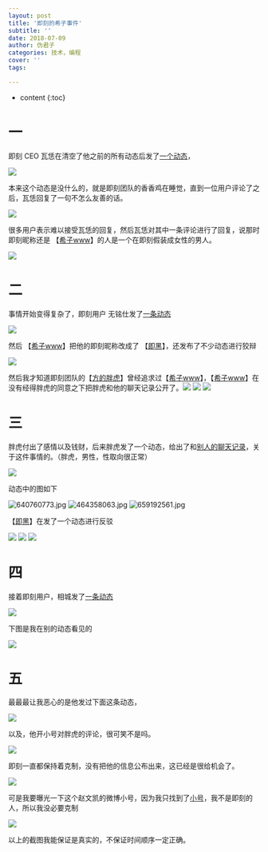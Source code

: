 ```yaml
---
layout: post
title: '即刻的希子事件'
subtitle: ''
date: 2018-07-09
author: 伪君子
categories: 技术，编程
cover: ''
tags: 

---
```


* content
{:toc}


#  一

即刻 CEO 瓦恁在清空了他之前的所有动态后发了[一个动态](https://web.okjike.com/post-detail/5b3f2035af68140012885795/originalPost)，

![](https://upload-images.jianshu.io/upload_images/2989110-d60d1f7d77fa2277.jpg?imageMogr2/auto-orient/strip%7CimageView2/2/w/1240)

本来这个动态是没什么的，就是即刻团队的香香鸡在睡觉，直到一位用户评论了之后，瓦恁回复了一句不怎么友善的话。

![](https://upload-images.jianshu.io/upload_images/2989110-f7f891bf581c3c0c.jpg?imageMogr2/auto-orient/strip%7CimageView2/2/w/1240)

很多用户表示难以接受瓦恁的回复，然后瓦恁对其中一条评论进行了回复，说那时即刻昵称还是 【[希子www](https://web.okjike.com/user/f182bbe3-3054-4856-bfe0-7d356fecc636/)】的人是一个在即刻假装成女性的男人。

![](https://upload-images.jianshu.io/upload_images/2989110-6881fd8c78289936.jpg?imageMogr2/auto-orient/strip%7CimageView2/2/w/1240)

#  二

事情开始变得复杂了，即刻用户 无铭仕发了[一条动态](https://web.okjike.com/post-detail/5b4065d5dee5f100110f34c4/originalPost)

![](https://upload-images.jianshu.io/upload_images/2989110-23c00e4d6fb48ac3.jpg?imageMogr2/auto-orient/strip%7CimageView2/2/w/1240)

然后 【[希子www](https://web.okjike.com/user/f182bbe3-3054-4856-bfe0-7d356fecc636/)】把他的即刻昵称改成了 【[即黑](https://web.okjike.com/user/f182bbe3-3054-4856-bfe0-7d356fecc636/)】，还发布了不少动态进行狡辩

![](https://upload-images.jianshu.io/upload_images/2989110-1df7366585050e1f.jpg?imageMogr2/auto-orient/strip%7CimageView2/2/w/1240)

然后我才知道即刻团队的【[方的胖虎](https://web.okjike.com/user/d25026f2-18ce-48aa-9ea7-c05a25446368/)】曾经追求过【[希子www](https://web.okjike.com/user/f182bbe3-3054-4856-bfe0-7d356fecc636/)】，【[希子www](https://web.okjike.com/user/f182bbe3-3054-4856-bfe0-7d356fecc636/)】在没有经得胖虎的同意之下把胖虎和他的聊天记录公开了。![](https://upload-images.jianshu.io/upload_images/2989110-e19fc491771138f2.jpg?imageMogr2/auto-orient/strip%7CimageView2/2/w/1240)
![](https://upload-images.jianshu.io/upload_images/2989110-2644bc65f308b457.jpg?imageMogr2/auto-orient/strip%7CimageView2/2/w/1240)
![](https://upload-images.jianshu.io/upload_images/2989110-630e5d81160f4e34.jpg?imageMogr2/auto-orient/strip%7CimageView2/2/w/1240)

#  三

胖虎付出了感情以及钱财，后来胖虎发了一个动态，给出了和[别人的聊天记录](https://web.okjike.com/post-detail/5b40de5009f6cb0011373133/originalPost)，关于这件事情的。（胖虎，男性，性取向很正常）

![](https://upload-images.jianshu.io/upload_images/2989110-36d022949cdfdd6b.png?imageMogr2/auto-orient/strip%7CimageView2/2/w/1240)

动态中的图如下

![640760773.jpg](https://upload-images.jianshu.io/upload_images/2989110-9341b9ccf73ab926.jpg?imageMogr2/auto-orient/strip%7CimageView2/2/w/1240)
![464358063.jpg](https://upload-images.jianshu.io/upload_images/2989110-2a17391a21ba0cf4.jpg?imageMogr2/auto-orient/strip%7CimageView2/2/w/1240)
![659192561.jpg](https://upload-images.jianshu.io/upload_images/2989110-5c5bb2e186e03d94.jpg?imageMogr2/auto-orient/strip%7CimageView2/2/w/1240)

【[即黑](https://web.okjike.com/user/f182bbe3-3054-4856-bfe0-7d356fecc636/)】在发了一个动态进行反驳

![](https://upload-images.jianshu.io/upload_images/2989110-772e405ac2de4f6c.jpg?imageMogr2/auto-orient/strip%7CimageView2/2/w/1240)
![](https://upload-images.jianshu.io/upload_images/2989110-2638ffc07c594b86.jpg?imageMogr2/auto-orient/strip%7CimageView2/2/w/1240)
![](https://upload-images.jianshu.io/upload_images/2989110-4ccd880dd09f5203.jpg?imageMogr2/auto-orient/strip%7CimageView2/2/w/1240)

#  四

接着即刻用户，相城发了[一条动态](https://web.okjike.com/post-detail/5b40e81209f6cb0011373171/originalPost)

![](https://upload-images.jianshu.io/upload_images/2989110-f8fd19af0d241c9e.jpg?imageMogr2/auto-orient/strip%7CimageView2/2/w/1240)

下图是我在别的动态看见的

![](https://upload-images.jianshu.io/upload_images/2989110-c695b9491dc0aa98.jpg?imageMogr2/auto-orient/strip%7CimageView2/2/w/1240)

#  五

最最最让我恶心的是他发过下面这条动态，

![](https://upload-images.jianshu.io/upload_images/2989110-921cbf332b040752.jpg?imageMogr2/auto-orient/strip%7CimageView2/2/w/1240)

以及，他开小号对胖虎的评论，很可笑不是吗。

![](https://upload-images.jianshu.io/upload_images/2989110-e9a747984e03d8f2.jpg?imageMogr2/auto-orient/strip%7CimageView2/2/w/1240)

即刻一直都保持着克制，没有把他的信息公布出来，这已经是很给机会了。

![](https://upload-images.jianshu.io/upload_images/2989110-c890d2200c73131c.jpg?imageMogr2/auto-orient/strip%7CimageView2/2/w/1240)

可是我要曝光一下这个赵文凯的微博小号，因为我只找到了[小号](https://m.weibo.cn/u/6573253995?uid=6573253995)，我不是即刻的人，所以我没必要克制

![](https://upload-images.jianshu.io/upload_images/2989110-78860bfe098538d4.png?imageMogr2/auto-orient/strip%7CimageView2/2/w/1240)



以上的截图我能保证是真实的，不保证时间顺序一定正确。